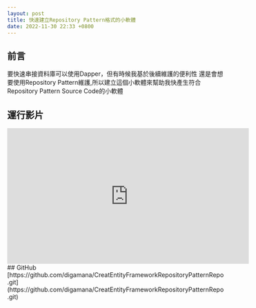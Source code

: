 ```yaml
---
layout: post
title: 快速建立Repository Pattern格式的小軟體
date: 2022-11-30 22:33 +0800
---
```


## 前言
要快速串接資料庫可以使用Dapper，但有時候我基於後續維護的便利性
還是會想要使用Repository Pattern維護,所以建立這個小軟體來幫助我快產生符合Repository Pattern Source Code的小軟體

## 運行影片
<iframe width="560" height="315" src="https://www.youtube.com/embed/RFGdW_CmNyQ" title="YouTube video player" frameborder="0" allow="accelerometer; autoplay; clipboard-write; encrypted-media; gyroscope; picture-in-picture" allowfullscreen></iframe> 
## GitHub
[https://github.com/digamana/CreatEntityFrameworkRepositoryPatternRepo.git](https://github.com/digamana/CreatEntityFrameworkRepositoryPatternRepo.git)
